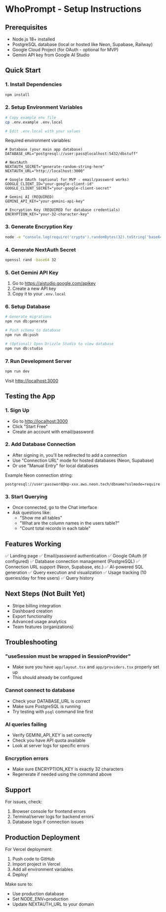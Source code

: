 # WhoPrompt - Setup Instructions

## Prerequisites

- Node.js 18+ installed
- PostgreSQL database (local or hosted like Neon, Supabase, Railway)
- Google Cloud Project (for OAuth - optional for MVP)
- Gemini API key from Google AI Studio

## Quick Start

### 1. Install Dependencies

```bash
npm install
```

### 2. Setup Environment Variables

```bash
# Copy example env file
cp .env.example .env.local

# Edit .env.local with your values
```

Required environment variables:

```env
# Database (your main app database)
DATABASE_URL="postgresql://user:pass@localhost:5432/dbstuff"

# NextAuth
NEXTAUTH_SECRET="generate-random-string-here"
NEXTAUTH_URL="http://localhost:3000"

# Google OAuth (optional for MVP - email/password works)
GOOGLE_CLIENT_ID="your-google-client-id"
GOOGLE_CLIENT_SECRET="your-google-client-secret"

# Gemini AI (REQUIRED)
GEMINI_API_KEY="your-gemini-api-key"

# Encryption Key (REQUIRED for database credentials)
ENCRYPTION_KEY="your-32-character-key"
```

### 3. Generate Encryption Key

```bash
node -e "console.log(require('crypto').randomBytes(32).toString('base64').slice(0, 32))"
```

### 4. Generate NextAuth Secret

```bash
openssl rand -base64 32
```

### 5. Get Gemini API Key

1. Go to <https://aistudio.google.com/apikey>
2. Create a new API key
3. Copy it to your `.env.local`

### 6. Setup Database

```bash
# Generate migrations
npm run db:generate

# Push schema to database
npm run db:push

# (Optional) Open Drizzle Studio to view database
npm run db:studio
```

### 7. Run Development Server

```bash
npm run dev
```

Visit <http://localhost:3000>

## Testing the App

### 1. Sign Up

- Go to <http://localhost:3000>
- Click "Start Free"
- Create an account with email/password

### 2. Add Database Connection

- After signing in, you'll be redirected to add a connection
- Use "Connection URL" mode for hosted databases (Neon, Supabase)
- Or use "Manual Entry" for local databases

Example Neon connection string:

```
postgresql://user:password@ep-xxx.aws.neon.tech/dbname?sslmode=require
```

### 3. Start Querying

- Once connected, go to the Chat interface
- Ask questions like:
  - "Show me all tables"
  - "What are the column names in the users table?"
  - "Count total records in each table"

## Features Working

✅ Landing page
✅ Email/password authentication
✅ Google OAuth (if configured)
✅ Database connection management (PostgreSQL)
✅ Connection URL support (Neon, Supabase, etc.)
✅ AI-powered SQL generation
✅ Query execution and visualization
✅ Usage tracking (10 queries/day for free users)
✅ Query history

## Next Steps (Not Built Yet)

- Stripe billing integration
- Dashboard creation
- Export functionality
- Advanced usage analytics
- Team features (organizations)

## Troubleshooting

### "useSession must be wrapped in SessionProvider"

- Make sure you have `app/layout.tsx` and `app/providers.tsx` properly set up
- This should already be configured

### Cannot connect to database

- Check your DATABASE_URL is correct
- Make sure PostgreSQL is running
- Try testing with `psql` command line first

### AI queries failing

- Verify GEMINI_API_KEY is set correctly
- Check you have API quota available
- Look at server logs for specific errors

### Encryption errors

- Make sure ENCRYPTION_KEY is exactly 32 characters
- Regenerate if needed using the command above

## Support

For issues, check:

1. Browser console for frontend errors
2. Terminal/server logs for backend errors
3. Database logs if connection issues

## Production Deployment

For Vercel deployment:

1. Push code to GitHub
2. Import project in Vercel
3. Add all environment variables
4. Deploy!

Make sure to:

- Use production database
- Set NODE_ENV=production
- Update NEXTAUTH_URL to your domain
